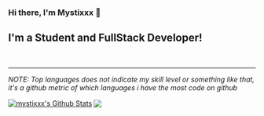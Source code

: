 ### Hi there, I'm Mystixxx 👋

## I'm a Student and FullStack Developer!

<br />

---

_NOTE: Top languages does not indicate my skill level or something like that, it's a github metric of which languages i have the most code on github_

<a href="https://github.com/mystixxx">
<img align="center" alt="mystixxx's Github Stats" src="https://github-readme-stats.codestackr.vercel.app/api?username=mystixxx&show_icons=true&hide_border=true&count_private=true&include_all_commits=true&theme=radical" /></a>
<a href="https://github.com/mystixxx">
  <img align="center" src="https://github-readme-stats.anuraghazra1.vercel.app/api/top-langs/?username=mystixxx&layout=compact&theme=radical" />
</a>


